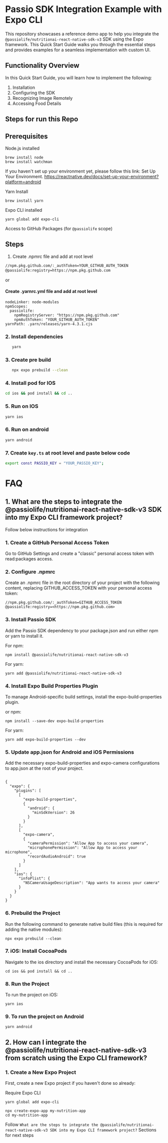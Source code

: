 
# Passio SDK Integration Example with Expo CLI

This repository showcases a reference demo app to help you integrate the `@passiolife/nutritionai-react-native-sdk-v3` SDK using the Expo framework. This Quick Start Guide walks you through the essential steps and provides examples for a seamless implementation with custom UI.

## Functionality Overview

In this Quick Start Guide, you will learn how to implement the following:

1. Installation
2. Configuring the SDK
3. Recognizing Image Remotely
4. Accessing Food Details

## Steps for run this Repo

## Prerequisites

 Node.js installed

```
brew install node
brew install watchman
```

If you haven't set up your environment yet, please follow this link: Set Up Your Environment.
<https://reactnative.dev/docs/set-up-your-environment?platform=android>
  
 Yarn Install

```
brew install yarn
```  

 Expo CLI installed

```
yarn global add expo-cli
```

Access to GitHub Packages (for `@passiolife` scope)

## Steps

 1. Create .npmrc file and add at root level

 ```bash
//npm.pkg.github.com/:_authToken=YOUR_GITHUB_AUTH_TOKEN
@passiolife:registry=https://npm.pkg.github.com
```

or

#### Create .yarnrc.yml file and add at root level

```
nodeLinker: node-modules
npmScopes:
  passiolife:
    npmRegistryServer: "https://npm.pkg.github.com"
    npmAuthToken: "YOUR_GITHUB_AUTH_TOKEN"
yarnPath: .yarn/releases/yarn-4.3.1.cjs
```

### 2. Install dependencies

```bash
   yarn 
```

### 3. Create pre build

```bash
   npx expo prebuild --clean    
```

### 4. Install pod for IOS

```bash
cd ios && pod install && cd ..

```

### 5. Run on IOS

```bash
yarn ios
```

### 6. Run on android

```bash
yarn android
```

### 7. Create `key.ts` at root level and paste below code

```bash
export const PASSIO_KEY = "YOUR_PASSIO_KEY";
```

# FAQ

## 1. What are the steps to integrate the @passiolife/nutritionai-react-native-sdk-v3 SDK into my Expo CLI framework project?

Follow below instructions for integration

### 1. Create a GitHub Personal Access Token

Go to GitHub Settings and create a "classic" personal access token with read:packages access.

### 2. Configure .npmrc

Create an .npmrc file in the root directory of your project with the following content, replacing GITHUB_ACCESS_TOKEN with your personal access token:

```
//npm.pkg.github.com/:_authToken=GITHUB_ACCESS_TOKEN
@passiolife:registry=<https://npm.pkg.github.com>
```

### 3. Install Passio SDK

Add the Passio SDK dependency to your package.json and run either npm or yarn to install it.

For npm:

```
npm install @passiolife/nutritionai-react-native-sdk-v3
```

For yarn:

```
yarn add @passiolife/nutritionai-react-native-sdk-v3
```

### 4. Install Expo Build Properties Plugin

To manage Android-specific build settings, install the expo-build-properties plugin.

or npm:

```
npm install --save-dev expo-build-properties
```

For yarn:

```
yarn add expo-build-properties --dev
```

### 5. Update app.json for Android and iOS Permissions

Add the necessary expo-build-properties and expo-camera configurations to app.json at the root of your project.

```

{
  "expo": {
    "plugins": [
      [
        "expo-build-properties",
        {
          "android": {
            "minSdkVersion": 26
          }
        }
      ],
      [
        "expo-camera",
        {
          "cameraPermission": "Allow App to access your camera",
          "microphonePermission": "Allow App to access your microphone",
          "recordAudioAndroid": true
        }
      ]
    ],
    "ios": {
      "infoPlist": {
        "NSCameraUsageDescription": "App wants to access your camera"
      }
    }
  }
}
```

### 6. Prebuild the Project

Run the following command to generate native build files (this is required for adding the native modules):

```
npx expo prebuild --clean
```

### 7. iOS: Install CocoaPods

Navigate to the ios directory and install the necessary CocoaPods for iOS:

```
cd ios && pod install && cd ..
```

### 8. Run the Project

To run the project on iOS:

```
yarn ios
```

### 9. To run the project on Android

```
yarn android
```

## 2. How can I integrate the @passiolife/nutritionai-react-native-sdk-v3 from scratch using the Expo CLI framework?

### 1. Create a New Expo Project

First, create a new Expo project if you haven't done so already:

Require Expo CLI

```
yarn global add expo-cli
```

```
npx create-expo-app my-nutrition-app
cd my-nutrition-app
```

Follow `What are the steps to integrate the @passiolife/nutritionai-react-native-sdk-v3 SDK into my Expo CLI framework project?` Sections for next steps
